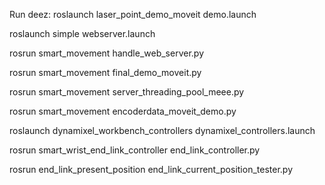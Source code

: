 Run deez:
roslaunch laser_point_demo_moveit demo.launch

roslaunch simple webserver.launch 

rosrun smart_movement handle_web_server.py 

rosrun smart_movement final_demo_moveit.py 

rosrun smart_movement server_threading_pool_meee.py 

rosrun smart_movement encoderdata_moveit_demo.py 

roslaunch dynamixel_workbench_controllers dynamixel_controllers.launch 

rosrun smart_wrist_end_link_controller end_link_controller.py

rosrun end_link_present_position end_link_current_position_tester.py 
